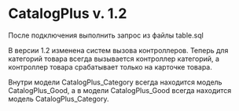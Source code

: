 CatalogPlus v. 1.2
=========

После подключения выполнить запрос из файлы table.sql

В версии 1.2 изменена систем вызова контроллеров.
Теперь для категорий товара всегда вызывается контроллер категорий,
а контроллер товара срабатывает только на карточке товара.

Внутри модели CatalogPlus_Category всегда находится модель
CatalogPlus_Good, а в модели CatalogPlus_Good всегда находится
модель CatalogPlus_Category.